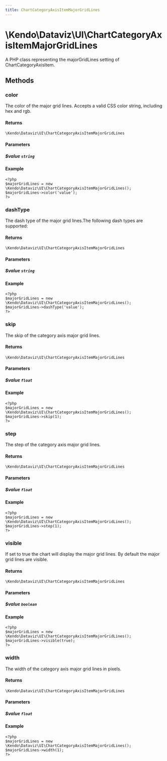 ```yaml
---
title: ChartCategoryAxisItemMajorGridLines
---
```


# \Kendo\Dataviz\UI\ChartCategoryAxisItemMajorGridLines

A PHP class representing the majorGridLines setting of ChartCategoryAxisItem.


## Methods

### color
The color of the major grid lines. Accepts a valid CSS color string, including hex and rgb.

#### Returns
`\Kendo\Dataviz\UI\ChartCategoryAxisItemMajorGridLines`

#### Parameters

##### $value `string`



#### Example 
    <?php
    $majorGridLines = new \Kendo\Dataviz\UI\ChartCategoryAxisItemMajorGridLines();
    $majorGridLines->color('value');
    ?>

### dashType
The dash type of the major grid lines.The following dash types are supported:

#### Returns
`\Kendo\Dataviz\UI\ChartCategoryAxisItemMajorGridLines`

#### Parameters

##### $value `string`



#### Example 
    <?php
    $majorGridLines = new \Kendo\Dataviz\UI\ChartCategoryAxisItemMajorGridLines();
    $majorGridLines->dashType('value');
    ?>

### skip
The skip of the category axis major grid lines.

#### Returns
`\Kendo\Dataviz\UI\ChartCategoryAxisItemMajorGridLines`

#### Parameters

##### $value `float`



#### Example 
    <?php
    $majorGridLines = new \Kendo\Dataviz\UI\ChartCategoryAxisItemMajorGridLines();
    $majorGridLines->skip(1);
    ?>

### step
The step of the category axis major grid lines.

#### Returns
`\Kendo\Dataviz\UI\ChartCategoryAxisItemMajorGridLines`

#### Parameters

##### $value `float`



#### Example 
    <?php
    $majorGridLines = new \Kendo\Dataviz\UI\ChartCategoryAxisItemMajorGridLines();
    $majorGridLines->step(1);
    ?>

### visible
If set to true the chart will display the major grid lines. By default the major grid lines are visible.

#### Returns
`\Kendo\Dataviz\UI\ChartCategoryAxisItemMajorGridLines`

#### Parameters

##### $value `boolean`



#### Example 
    <?php
    $majorGridLines = new \Kendo\Dataviz\UI\ChartCategoryAxisItemMajorGridLines();
    $majorGridLines->visible(true);
    ?>

### width
The width of the category axis major grid lines in pixels.

#### Returns
`\Kendo\Dataviz\UI\ChartCategoryAxisItemMajorGridLines`

#### Parameters

##### $value `float`



#### Example 
    <?php
    $majorGridLines = new \Kendo\Dataviz\UI\ChartCategoryAxisItemMajorGridLines();
    $majorGridLines->width(1);
    ?>

